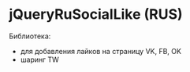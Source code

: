 jQueryRuSocialLike (RUS)
==================

Библиотека:
- для добавления лайков на страницу VK, FB, OK
- шаринг TW

